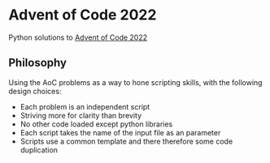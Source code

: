 # Advent of Code 2022

Python solutions to [Advent of Code 2022](https://adventofcode.com/)

## Philosophy

Using the AoC problems as a way to hone scripting skills, with the following
design choices:

- Each problem is an independent script
- Striving more for clarity than brevity
- No other code loaded except python libraries
- Each script takes the name of the input file as an parameter
- Scripts use a common template and there therefore some code duplication
